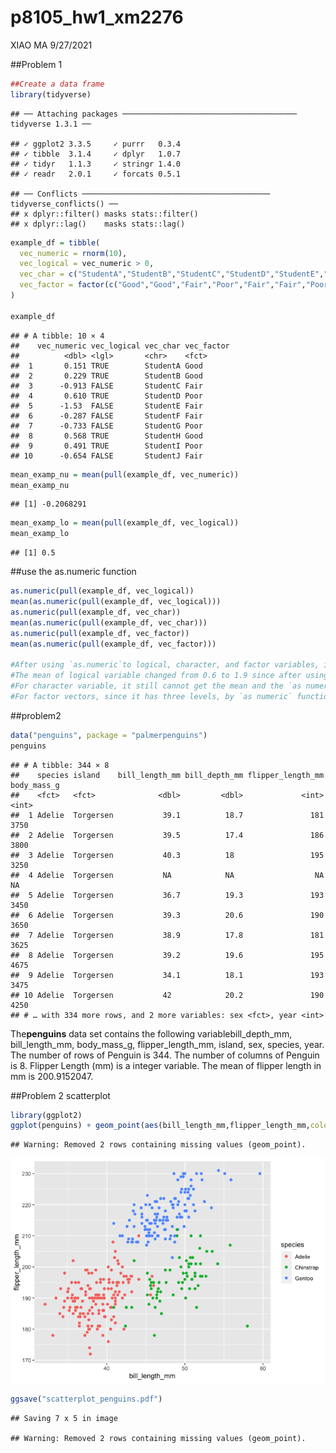 p8105\_hw1\_xm2276
================
XIAO MA
9/27/2021

\#\#Problem 1

``` r
##Create a data frame
library(tidyverse)
```

    ## ── Attaching packages ─────────────────────────────────────── tidyverse 1.3.1 ──

    ## ✓ ggplot2 3.3.5     ✓ purrr   0.3.4
    ## ✓ tibble  3.1.4     ✓ dplyr   1.0.7
    ## ✓ tidyr   1.1.3     ✓ stringr 1.4.0
    ## ✓ readr   2.0.1     ✓ forcats 0.5.1

    ## ── Conflicts ────────────────────────────────────────── tidyverse_conflicts() ──
    ## x dplyr::filter() masks stats::filter()
    ## x dplyr::lag()    masks stats::lag()

``` r
example_df = tibble(
  vec_numeric = rnorm(10),
  vec_logical = vec_numeric > 0,
  vec_char = c("StudentA","StudentB","StudentC","StudentD","StudentE","StudentF","StudentG","StudentH","StudentI","StudentJ"),
  vec_factor = factor(c("Good","Good","Fair","Poor","Fair","Fair","Poor","Good","Poor","Fair"))
)

example_df
```

    ## # A tibble: 10 × 4
    ##    vec_numeric vec_logical vec_char vec_factor
    ##          <dbl> <lgl>       <chr>    <fct>     
    ##  1       0.151 TRUE        StudentA Good      
    ##  2       0.229 TRUE        StudentB Good      
    ##  3      -0.913 FALSE       StudentC Fair      
    ##  4       0.610 TRUE        StudentD Poor      
    ##  5      -1.53  FALSE       StudentE Fair      
    ##  6      -0.287 FALSE       StudentF Fair      
    ##  7      -0.733 FALSE       StudentG Poor      
    ##  8       0.568 TRUE        StudentH Good      
    ##  9       0.491 TRUE        StudentI Poor      
    ## 10      -0.654 FALSE       StudentJ Fair

``` r
mean_examp_nu = mean(pull(example_df, vec_numeric))
mean_examp_nu
```

    ## [1] -0.2068291

``` r
mean_examp_lo = mean(pull(example_df, vec_logical))
mean_examp_lo
```

    ## [1] 0.5

\#\#use the as.numeric function

``` r
as.numeric(pull(example_df, vec_logical))
mean(as.numeric(pull(example_df, vec_logical)))
as.numeric(pull(example_df, vec_char))
mean(as.numeric(pull(example_df, vec_char)))
as.numeric(pull(example_df, vec_factor))
mean(as.numeric(pull(example_df, vec_factor)))

#After using `as.numeric`to logical, character, and factor variables, it helps us to find the mean on factor vectors. 
#The mean of logical variable changed from 0.6 to 1.9 since after using as.numeric the logical variable become only 1 or 0 (binary) hence the it is the mean of the binary result. 
#For character variable, it still cannot get the mean and the `as numeric` function does not work on charter variable. 
#For factor vectors, since it has three levels, by `as numeric` function it becomes to 1,2,3, and then mean is actually group of 1,2,3.
```

\#\#problem2

``` r
data("penguins", package = "palmerpenguins")
penguins
```

    ## # A tibble: 344 × 8
    ##    species island    bill_length_mm bill_depth_mm flipper_length_mm body_mass_g
    ##    <fct>   <fct>              <dbl>         <dbl>             <int>       <int>
    ##  1 Adelie  Torgersen           39.1          18.7               181        3750
    ##  2 Adelie  Torgersen           39.5          17.4               186        3800
    ##  3 Adelie  Torgersen           40.3          18                 195        3250
    ##  4 Adelie  Torgersen           NA            NA                  NA          NA
    ##  5 Adelie  Torgersen           36.7          19.3               193        3450
    ##  6 Adelie  Torgersen           39.3          20.6               190        3650
    ##  7 Adelie  Torgersen           38.9          17.8               181        3625
    ##  8 Adelie  Torgersen           39.2          19.6               195        4675
    ##  9 Adelie  Torgersen           34.1          18.1               193        3475
    ## 10 Adelie  Torgersen           42            20.2               190        4250
    ## # … with 334 more rows, and 2 more variables: sex <fct>, year <int>

The**penguins** data set contains the following variablebill\_depth\_mm,
bill\_length\_mm, body\_mass\_g, flipper\_length\_mm, island, sex,
species, year. The number of rows of Penguin is 344. The number of
columns of Penguin is 8. Flipper Length (mm) is a integer variable. The
mean of flipper length in mm is 200.9152047.

\#\#Problem 2 scatterplot

``` r
library(ggplot2)
ggplot(penguins) + geom_point(aes(bill_length_mm,flipper_length_mm,color = species))
```

    ## Warning: Removed 2 rows containing missing values (geom_point).

![](p8105_hw1_xm2276_files/figure-gfm/unnamed-chunk-4-1.png)<!-- -->

``` r
ggsave("scatterplot_penguins.pdf")
```

    ## Saving 7 x 5 in image

    ## Warning: Removed 2 rows containing missing values (geom_point).

